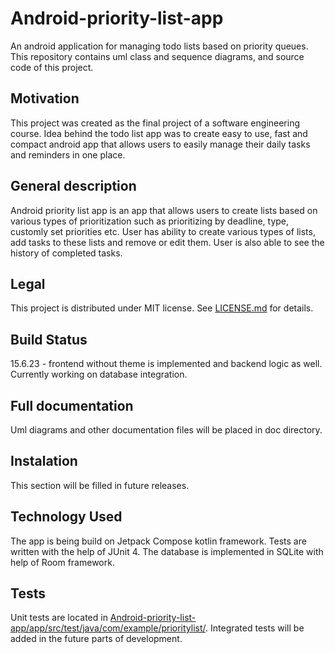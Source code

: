 # Android-priority-list-app
An android application for managing todo lists based on priority queues. This repository contains uml class and sequence diagrams, and
source code of this project.

## Motivation
This project was created as the final project of a software engineering course. Idea behind the todo list app was to create easy to use, fast and compact android app that allows users to easily manage their daily tasks and reminders in one place.

## General description
Android priority list app is an app that allows users to create lists based on various types of prioritization such as prioritizing by deadline, type, customly set priorities etc. User has ability to create various types of lists, add tasks to these lists and remove or edit them. User is also able to see the history of completed tasks.

## Legal
This project is distributed under MIT license. See [LICENSE.md](https://github.com/Dzem-z/Android-priority-list-app/blob/master/LICENSE.md "LICENSE.md") for details.

## Build Status
15.6.23 - frontend without theme is implemented and backend logic as well. Currently working on database integration.
## Full documentation
Uml diagrams and other documentation files will be placed in doc directory.

## Instalation
This section will be filled in future releases.

## Technology Used
The app is being build on Jetpack Compose kotlin framework. Tests are written with the help of JUnit 4. The database is implemented in SQLite with help of Room framework.

## Tests
Unit tests are located in [Android-priority-list-app/app/src/test/java/com/example/prioritylist/](https://github.com/Dzem-z/Android-priority-list-app/tree/master/app/src/test/java/com/example/prioritylist). Integrated tests will be added in the future parts of development.
